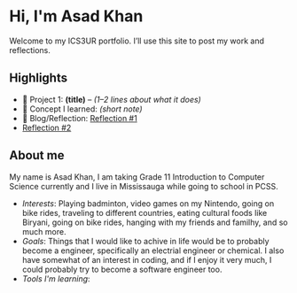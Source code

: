 # Hi, I'm Asad Khan
Welcome to my ICS3UR portfolio. I’ll use this site to post my work and reflections.

## Highlights
- 🔧 Project 1: **(title)** – *(1–2 lines about what it does)*
- 🧠 Concept I learned: *(short note)*
- 📝 Blog/Reflection: [Reflection #1](./posts/first_reflection.md)
- [Reflection #2](./posts/second_reflection.md)

## About me
My name is Asad Khan, I am taking Grade 11 Introduction to Computer Science currently and I live in Mississauga while going to school in PCSS. 
- *Interests*: Playing badminton, video games on my Nintendo, going on bike rides, traveling to different countries, eating cultural foods like Biryani, going on bike rides, hanging with my friends and familhy, and so much more.
- *Goals*: Things that I would like to achive in life would be to probably become a engineer, specifically an electrial engineer or chemical. I also have somewhat of an interest in coding, and if I enjoy it very much, I could probably try to become a software engineer too.
- *Tools I'm learning*:
